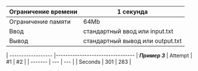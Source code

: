 |Ограничение времени |	1 секунда                       |
| ------------------ |---------------------------------|
|Ограничение памяти  |	64Mb                            |
|Ввод                |	стандартный ввод или input.txt  |
|Вывод               |	стандартный вывод или output.txt|

| ------------------ |--------------------------------- |
***Пример 3***
| Attempt | #1  | #2  |
| ------- | --- | --- |
| Seconds | 301 | 283 |
